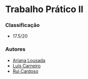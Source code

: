 # Trabalho Prático II

### Classificação
 
 * 17.5/20

### Autores
 * [Ariana Lousada](https://github.com/AITK42)
 * [Luís Carneiro](https://github.com/lmrcarneiro)
 * [Rui Cardoso](https://github.com/Obsessi0n)
